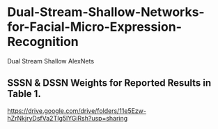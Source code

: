 # Dual-Stream-Shallow-Networks-for-Facial-Micro-Expression-Recognition
Dual Stream Shallow AlexNets

## SSSN & DSSN Weights for Reported Results in Table 1. 
https://drive.google.com/drive/folders/11e5Ezw-hZrNkjryDsfVa2TIg5lYGiRsh?usp=sharing
